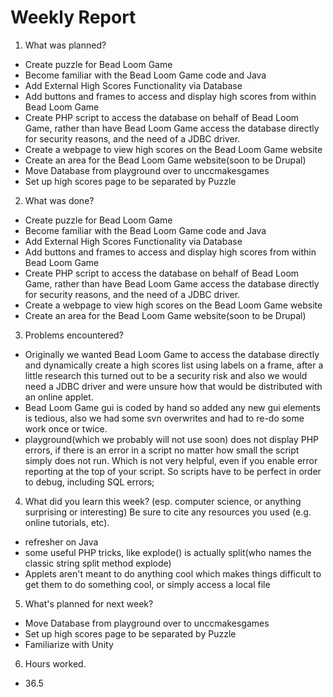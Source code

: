# Weekly Report #

1. What was planned?

  * Create puzzle for Bead Loom Game
  * Become familiar with the Bead Loom Game code and Java
  * Add External High Scores Functionality via Database
  * Add buttons and frames to access and display high scores from within Bead Loom Game
  * Create PHP script to access the database on behalf of Bead Loom Game, rather than have Bead Loom Game access the database directly for security reasons, and the need of a JDBC driver.
  * Create a webpage to view high scores on the Bead Loom Game website
  * Create an area for the Bead Loom Game website(soon to be Drupal)
  * Move Database from playground over to unccmakesgames
  * Set up high scores page to be separated by Puzzle

2. What was done?

  * Create puzzle for Bead Loom Game
  * Become familiar with the Bead Loom Game code and Java
  * Add External High Scores Functionality via Database
  * Add buttons and frames to access and display high scores from within Bead Loom Game
  * Create PHP script to access the database on behalf of Bead Loom Game, rather than have Bead Loom Game access the database directly for security reasons, and the need of a JDBC driver.
  * Create a webpage to view high scores on the Bead Loom Game website
  * Create an area for the Bead Loom Game website(soon to be Drupal)

3. Problems encountered?
  * Originally we wanted Bead Loom Game to access the database directly and dynamically create a high scores list using labels on a frame, after a little research this turned out to be a security risk and also we would need a JDBC driver and were unsure how that would be distributed with an online applet.
  * Bead Loom Game gui is coded by hand so added any new gui elements is tedious, also we had some svn overwrites and had to re-do some work once or twice.
  * playground(which we probably will not use soon) does not display PHP errors, if there is an error in a script no matter how small the script simply does not run. Which is not very helpful, even if you enable error reporting at the top of your script. So scripts have to be perfect in order to debug, including SQL errors;

4. What did you learn this week? (esp. computer science, or anything surprising or interesting) Be sure to cite any resources you used (e.g. online tutorials, etc).

  * refresher on Java
  * some useful PHP tricks, like explode() is actually split(who names the classic string split method explode)
  * Applets aren't meant to do anything cool which makes things difficult to get them to do something cool, or simply access a local file

5. What's planned for next week?
  * Move Database from playground over to unccmakesgames
  * Set up high scores page to be separated by Puzzle
  * Familiarize with Unity

6. Hours worked.
  * 36.5